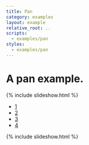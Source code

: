 ```yaml
---
title: Pan
category: examples
layout: example
relative_root: ..
scripts:
  - examples/pan
styles:
  - examples/pan
---
```


# A pan example.

<div class="cavendish">
  <div class="cavendish-navigation">
    {% include slideshow.html %}
    <div class="pagination cavendish-pager">
      <ul>
        <li class="active"><a href="#">1</a></li>
        <li><a href="#">2</a></li>
        <li><a href="#">3</a></li>
        <li><a href="#">4</a></li>
      </ul>
    </div>
  </div>
  <div class="cavendish-background">
    {% include slideshow.html %}
  </div>
</div>
